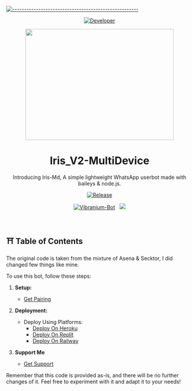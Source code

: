 [![-----------------------------------------------------](https://raw.githubusercontent.com/andreasbm/readme/master/assets/lines/colored.png)](#table-of-contents)
<p align="center">
  <a href="https://github.com/V-E-N-O-X"><img title="Developer" src="https://img.shields.io/badge/Author-VenoxInc-green.svg?style=for-the-badge&logo=github" /></a>
</p>
<p align="center">
  <img border-radius: 15px src="https://i.ibb.co/G35jn3J/bot2p.jpg" width="400" height="300"/>

<h1 align="center"> Iris_V2-MultiDevice </h1> 
<p align="center"> Introducing Iris-Md,  A simple lightweight WhatsApp userbot made with baileys & node.js. </p>
<p align="center">
  <a href="https://github.com/V-E-N-O-X"><img title="Release" src="https://img.shields.io/badge/Version-%202.0.9-orange.svg?style=for-the-badge&logo=whatsapp" /></a>
</p>

<p align="center">
<a href="https://www.youtube.com/c/infinite9452"><img title="Vibranium-Bot" src="https://img.shields.io/static/v1?label=Language&message=English&style=flat-square&color=green"></a> &nbsp;
  <img src="https://komarev.com/ghpvc/?username=Vibranium-Bot&label=VIEWS&style=flat-square&color=blue" />
</p>

<br>

## ⛩ Table of Contents

The original code is taken from the mixture of Asena & Secktor, I did changed few things like mine.

To use this bot, follow these steps:

1. **Setup:**
   - [Get Pairing](https://irisweb.alphasoft.org)

2. **Deployment:**
   - Deploy Using Platforms:
     - [Deploy On Heroku](#deploy-on-heroku)
     - [Deploy On Replit](#deploy-on-heroku)
     - [Deploy On Railway](#deploy-on-heroku)

3. **Support Me**
   - [Get Support](https://whatsapp.com/channel/0029VaHt1710AgWB1B0Lkg0Q)


Remember that this code is provided as-is, and there will be no further changes of it. Feel free to experiment with it and adapt it to your needs!
